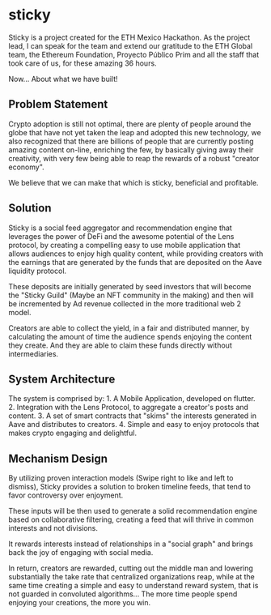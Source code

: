 # sticky

Sticky is a project created for the ETH Mexico Hackathon. As the project lead, I can speak for the team and extend our gratitude to the ETH Global team, the Ethereum Foundation, Proyecto Público Prim and all the staff that took care of us, for these amazing 36 hours.

Now... About what we have built! 

##  Problem Statement

Crypto adoption is still not optimal, there are plenty of people around the globe that have not yet taken the leap and adopted this new technology, we also recognized that there are billions of people that are currently posting amazing content on-line, enriching the few, by basically giving away their creativity, with very few being able to reap the rewards of a robust "creator economy".   

We believe that we can make that which is sticky, beneficial and profitable.

## Solution

Sticky is a social feed aggregator and recommendation engine that leverages the power of DeFi and the awesome potential of the Lens protocol, by creating a compelling easy to use mobile application that allows audiences to enjoy high quality content, while providing creators with the earnings that are generated by the funds that are deposited on the Aave liquidity protocol.

These deposits are initially generated by seed investors that will become the "Sticky Guild" (Maybe an NFT community in the making) and then will be incremented by Ad revenue collected in the more traditional web 2 model.

Creators are able to collect the yield, in a fair and distributed manner, by calculating the amount of time the audience spends enjoying the content they create. And they are able to claim these funds directly without intermediaries.
## System Architecture

The system is comprised by:
    1. A Mobile Application, developed on flutter.
    2. Integration with the Lens Protocol, to aggregate a creator's posts and content.
    3. A set of smart contracts that "skims" the interests generated in Aave and distributes to creators.
    4. Simple and easy to enjoy protocols that makes crypto engaging and delightful.

## Mechanism Design

By utilizing proven interaction models (Swipe right to like and left to dismiss), Sticky provides a solution to broken timeline feeds, that tend to favor controversy over enjoyment.

These inputs will be then used to generate a solid recommendation engine based on collaborative filtering, creating a feed that will thrive in common interests and not divisions. 

It rewards interests instead of relationships in a "social graph" and brings back the joy of engaging with social media.

In return, creators are rewarded, cutting out the middle man and lowering substantially the take rate that centralized organizations reap, while at the same time creating a simple and easy to understand reward system, that is not guarded in convoluted algorithms... The more time people spend enjoying your creations, the more you win.